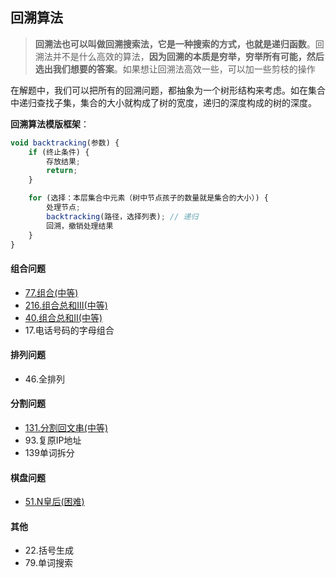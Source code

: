 ## 回溯算法

> **回溯法也可以叫做回溯搜索法，它是一种搜索的方式，也就是递归函数**。回溯法并不是什么高效的算法，**因为回溯的本质是穷举，穷举所有可能，然后选出我们想要的答案**。如果想让回溯法高效一些，可以加一些剪枝的操作

在解题中，我们可以把所有的回溯问题，都抽象为一个树形结构来考虑。如在集合中递归查找子集，集合的大小就构成了树的宽度，递归的深度构成的树的深度。

**回溯算法模版框架**：

```js
void backtracking(参数) {
    if (终止条件) {
        存放结果;
        return;
    }

    for (选择：本层集合中元素（树中节点孩子的数量就是集合的大小）) {
        处理节点;
        backtracking(路径，选择列表); // 递归
        回溯，撤销处理结果
    }
}
```



#### 组合问题

- [77.组合(中等)](https://github.com/Capactity/blog/blob/master/algorithm/回溯算法/77-组合.md)
- [216.组合总和III(中等)](https://github.com/Capactity/blog/blob/master/algorithm/回溯算法/216-组合总和.md)
- [40.组合总和II(中等)](https://github.com/Capactity/blog/blob/master/algorithm/回溯算法/40-组合总和.md)
- 17.电话号码的字母组合

#### **排列问题**

- 46.全排列

#### 分割问题

- [131.分割回文串(中等)](https://github.com/Capactity/blog/blob/master/algorithm/回溯算法/131-分割回文串.md)
- 93.复原IP地址
- 139单词拆分

#### 棋盘问题

- [51.N皇后(困难)](https://github.com/Capactity/blog/blob/master/algorithm/回溯算法/51-N皇后.md)

#### 其他

- 22.括号生成
- 79.单词搜索

